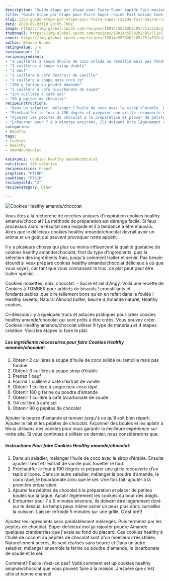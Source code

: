 ```yaml
---
description: "Guide étape par étape pour Faire Super rapide Fait maison Cookies Healthy amande/chocolat"
title: "Guide étape par étape pour Faire Super rapide Fait maison Cookies Healthy amande/chocolat"
slug: 1353-guide-etape-par-etape-pour-faire-super-rapide-fait-maison-cookies-healthy-amande-chocolat
date: 2020-09-03T19:20:05.790Z
image: https://img-global.cpcdn.com/recipes/18914c55392b2c85/751x532cq70/cookies-healthy-amandechocolat-photo-principale-de-la-recette.jpg
thumbnail: https://img-global.cpcdn.com/recipes/18914c55392b2c85/751x532cq70/cookies-healthy-amandechocolat-photo-principale-de-la-recette.jpg
cover: https://img-global.cpcdn.com/recipes/18914c55392b2c85/751x532cq70/cookies-healthy-amandechocolat-photo-principale-de-la-recette.jpg
author: Elnora Nunez
ratingvalue: 3.8
reviewcount: 13
recipeingredient:
- "2 cuillères à soupe dhuile de coco solide ou ramollie mais pas fondue"
- "3 cuillères à soupe sirop drable"
- "1 oeuf"
- "1 cuillère à café dextrait de vanille"
- "1 cuillère à soupe noix coco rp"
- "180 g farine ou poudre damande"
- "1 cuillère à café bicarbonate de soude"
- "1/4 cuillère à café sel"
- "90 g ppites de chocolat"
recipeinstructions:
- "Dans un saladier, mélanger l’huile de coco avec le sirop d’érable. Ensuite ajouter l’œuf et l’extrait de vanille puis fouetter le tout."
- "Préchauffer le four à 190 degrés et préparer une grille recouverte d’un tapis silicone. Dans un autre saladier, mélanger la poudre d’amande, la coco râpé, le bicarbonate ainsi que le sel. Une fois fait, ajouter à la première préparation."
- "Ajouter les pépites de chocolat à la préparation et placer de petites boules sur la taque. Aplatir légèrement les cookies du bout des doigts."
- "Enfourner pour 7 à 9 minutes environs, ils doivent être légèrement doré sur le dessus. Le temps peux même varier un peux plus donc surveiller la cuisson. Laisser refroidir 5 minutes sur une grille. C’est prêt!"
categories:
- Recette
tags:
- cookies
- healthy
- amandechocolat

katakunci: cookies healthy amandechocolat 
nutrition: 206 calories
recipecuisine: French
preptime: "PT10M"
cooktime: "PT31M"
recipeyield: "2"
recipecategory: Dîner

---
```



![Cookies Healthy amande/chocolat](https://img-global.cpcdn.com/recipes/18914c55392b2c85/751x532cq70/cookies-healthy-amandechocolat-photo-principale-de-la-recette.jpg)

Vous êtes à la recherche de recettes uniques d'inspiration cookies healthy amande/chocolat? La méthode de préparation est dérange facile. Si faux processus alors le résultat sera insipide et il a tendance à être mauvais. Alors que le délicieux cookies healthy amande/chocolat devrait avoir un arôme et un goût qui peuvent provoquer notre appétit.

Il y a plusieurs choses qui plus ou moins influencent la qualité gustative de cookies healthy amande/chocolat, first du type d'ingrédients, puis la sélection des ingrédients frais, jusqu'à comment traiter et servir. Pas besoin étourdi si veux prépare cookies healthy amande/chocolat délicieux à où que vous soyez, car tant que vous connaissez le truc, ce plat peut peut être traiter spécial.

Cookies noisettes, noix, chocolat. - Sucre et sel d&#39;Angy. Voilà une recette de Cookies à TOMBER pour addicts de biscuits ! croustillants et fondants.sablés .que dire tellement bons qu&#39;en en refait dans la foulée ! Healthy sweets, Natural Almond butter, beurre d,Amande naturel, Healthy cookies.


Ci-dessous il y a quelques trucs et astuces pratiques pour créer cookies healthy amande/chocolat qui sont prêts à être créés. Vous pouvez créer Cookies Healthy amande/chocolat utiliser 9 type de matériau et 4 étapes création. Voici les étapes to faire le plat.

<!--inarticleads1-->

##### Les ingrédients nécessaires pour faire Cookies Healthy amande/chocolat:

1. Obtenir 2 cuillères à soupe d’huile de coco solide ou ramollie mais pas fondue
1. Obtenir 3 cuillères à soupe sirop d’érable
1. Prenez 1 oeuf
1. Fournir 1 cuillère à café d’extrait de vanille
1. Obtenir 1 cuillère à soupe noix coco râpé
1. Obtenir 180 g farine ou poudre d’amande
1. Obtenir 1 cuillère à café bicarbonate de soude
1.  1/4 cuillère à café sel
1. Obtenir 90 g pépites de chocolat


Ajouter le beurre d&#39;amande et remuer jusqu&#39;à ce qu&#39;il soit bien réparti. Ajouter le lait et les pépites de chocolat. Façonner des boules et les aplatir à Nous utilisons des cookies pour vous garantir la meilleure expérience sur notre site. Si vous continuez à utiliser ce dernier, nous considérerons que. 

<!--inarticleads2-->

##### Instructions Pour faire Cookies Healthy amande/chocolat:

1. Dans un saladier, mélanger l’huile de coco avec le sirop d’érable. Ensuite ajouter l’œuf et l’extrait de vanille puis fouetter le tout.
1. Préchauffer le four à 190 degrés et préparer une grille recouverte d’un tapis silicone. Dans un autre saladier, mélanger la poudre d’amande, la coco râpé, le bicarbonate ainsi que le sel. Une fois fait, ajouter à la première préparation.
1. Ajouter les pépites de chocolat à la préparation et placer de petites boules sur la taque. Aplatir légèrement les cookies du bout des doigts.
1. Enfourner pour 7 à 9 minutes environs, ils doivent être légèrement doré sur le dessus. Le temps peux même varier un peux plus donc surveiller la cuisson. Laisser refroidir 5 minutes sur une grille. C’est prêt!


Ajoutez les ingrédients secs préalablement mélangés. Puis terminez par les pépites de chocolat. Super delicieux moi jai rajouter poudre Amande quelques cramberries que j&#39;avais au fond du placard. Ces cookies healthy à l&#39;huile de coco et au pépites de chocolat sont d&#39;un moelleux irrésistibles. Naturellement sucrés, ils sont réalisés sans beurre et Dans un autre saladier, mélanger ensemble la farine ou poudre d&#39;amande, le bicarbonate de soude et le sel. 


Comment? Facile n'est-ce pas? Voilà comment set up cookies healthy amande/chocolat que vous pouvez faire à la maison. J'espère que c'est utile et bonne chance!
